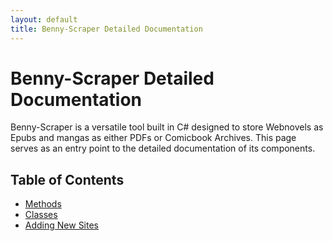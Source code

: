 ```yaml
---
layout: default
title: Benny-Scraper Detailed Documentation
---
```


# Benny-Scraper Detailed Documentation

Benny-Scraper is a versatile tool built in C# designed to store Webnovels as Epubs and mangas as either PDFs or Comicbook Archives. This page serves as an entry point to the detailed documentation of its components.

## Table of Contents

- [Methods](methods.md)
- [Classes](classes.md)
- [Adding New Sites](adding-new-sites.md)